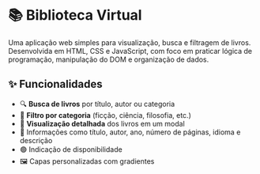 # 📚 Biblioteca Virtual

Uma aplicação web simples para visualização, busca e filtragem de livros. Desenvolvida em HTML, CSS e JavaScript, com foco em praticar lógica de programação, manipulação do DOM e organização de dados.

## ✨ Funcionalidades

- 🔍 **Busca de livros** por título, autor ou categoria
- 🎯 **Filtro por categoria** (ficção, ciência, filosofia, etc.)
- 📘 **Visualização detalhada** dos livros em um modal
- 📅 Informações como título, autor, ano, número de páginas, idioma e descrição
- 🟢 Indicação de disponibilidade
- 🖼️ Capas personalizadas com gradientes